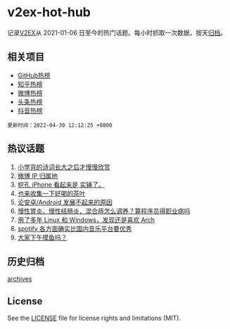# v2ex-hot-hub

 记录[V2EX](https://www.v2ex.com/)从 2021-01-06 日至今的热门话题。每小时抓取一次数据，按天[归档](archives)。
 
 ## 相关项目

- [GitHub热榜](https://github.com/snaildev/github-hot-hub)
- [知乎热榜](https://github.com/snaildev/zhihu-hot-hub)
- [微博热榜](https://github.com/snaildev/weibo-hot-hub)
- [头条热榜](https://github.com/snaildev/toutiao-hot-hub)
- [抖音热榜](https://github.com/snaildev/douyin-hot-hub)


 `更新时间：2022-04-30 12:12:25 +0800`

## 热议话题

1. [小学背的诗词长大之后才慢慢欣赏](https://www.v2ex.com/t/850010)
1. [微博 IP 归属地](https://www.v2ex.com/t/850097)
1. [挖孔 iPhone 看起来是 实锤了。](https://www.v2ex.com/t/850063)
1. [也来收集一下好喝的茶叶](https://www.v2ex.com/t/850039)
1. [论安卓/Android 发展不起来的原因](https://www.v2ex.com/t/850140)
1. [慢性胃炎、慢性结肠炎、混合痔怎么调养？算程序员得职业病吗](https://www.v2ex.com/t/850013)
1. [用了多年 Linux 和 Windows，发现还是喜欢 Arch](https://www.v2ex.com/t/850164)
1. [spotify 各方面确实比国内音乐平台要优秀](https://www.v2ex.com/t/850065)
1. [大家下午摸鱼吗？](https://www.v2ex.com/t/849999)

## 历史归档

[archives](archives)

## License

See the [LICENSE](LICENSE) file for license rights and limitations (MIT).
